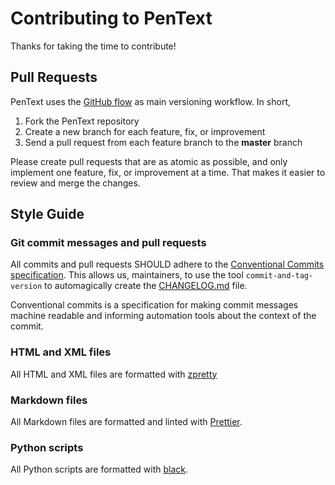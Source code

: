 # Contributing to PenText

Thanks for taking the time to contribute!

## Pull Requests

PenText uses the [GitHub flow](https://guides.github.com/introduction/flow/) as
main versioning workflow. In short,

1. Fork the PenText repository
2. Create a new branch for each feature, fix, or improvement
3. Send a pull request from each feature branch to the **master** branch

Please create pull requests that are as atomic as possible, and only implement
one feature, fix, or improvement at a time. That makes it easier to review and
merge the changes.

## Style Guide

### Git commit messages and pull requests

All commits and pull requests SHOULD adhere to the
[Conventional Commits specification](https://conventionalcommits.org/). This
allows us, maintainers, to use the tool `commit-and-tag-version` to
automagically create the [CHANGELOG.md](CHANGELOG.md) file.

Conventional commits is a specification for making commit messages machine
readable and informing automation tools about the context of the commit.

### HTML and XML files

All HTML and XML files are formatted with
[zpretty](https://github.com/collective/zpretty)

### Markdown files

All Markdown files are formatted and linted with
[Prettier](https://prettier.io).

### Python scripts

All Python scripts are formatted with
[black](https://black.readthedocs.io/en/stable/).
